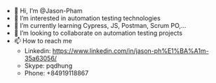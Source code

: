 * 👋  Hi, I’m @Jason-Pham
* 👀  I’m interested in automation testing technologies
* 🌱  I’m currently learning Cypress, JS, Postman, Scrum PO,...
* 💞️  I’m looking to collaborate on automation testing projects
* 📫  How to reach me <br />
  * Linkedin: https://www.linkedin.com/in/jason-ph%E1%BA%A1m-35a63056/ <br />
  * Skype: pqdhung <br />
  * Phone: +84919118867 <br />

<!---
Jason-Pham/Jason-Pham is a ✨ special ✨ repository because its `README.md` (this file) appears on your GitHub profile.
You can click the Preview link to take a look at your changes.
--->
